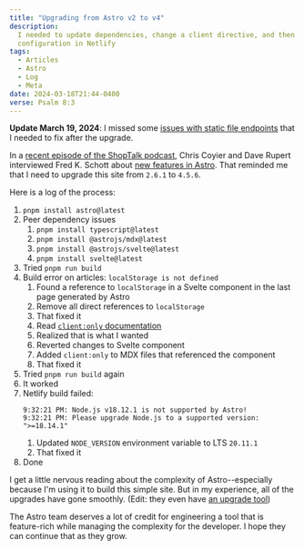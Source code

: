 ```yaml
---
title: "Upgrading from Astro v2 to v4"
description:
  I needed to update dependencies, change a client directive, and then update
  configuration in Netlify
tags:
  - Articles
  - Astro
  - Log
  - Meta
date: 2024-03-18T21:44-0400
verse: Psalm 8:3
---
```


<call-out type="info">

**Update March 19, 2024**: I missed some
[issues with static file endpoints](/articles/fix-static-file-endpoints-after-astro-v4-upgrade)
that I needed to fix after the upgrade.

</call-out>

In a [recent episode of the ShopTalk podcast](https://shoptalkshow.com/607/),
Chris Coyier and Dave Rupert interviewed Fred K. Schott about
[new features in Astro](https://astro.build/blog/astro-db/). That reminded me
that I need to upgrade this site from `2.6.1` to `4.5.6`.

Here is a log of the process:

1. `pnpm install astro@latest`
2. Peer dependency issues
   1. `pnpm install typescript@latest`
   2. `pnpm install @astrojs/mdx@latest`
   3. `pnpm install @astrojs/svelte@latest`
   4. `pnpm install svelte@latest`
3. Tried `pnpm run build`
4. Build error on articles: `localStorage is not defined`
   1. Found a reference to `localStorage` in a Svelte component in the last page
      generated by Astro
   2. Remove all direct references to `localStorage`
   3. That fixed it
   4. Read
      [`client:only` documentation](https://docs.astro.build/en/reference/directives-reference/#clientonly)
   5. Realized that is what I wanted
   6. Reverted changes to Svelte component
   7. Added `client:only` to MDX files that referenced the component
   8. That fixed it
5. Tried `pnpm run build` again
6. It worked
7. Netlify build failed:
   ```
   9:32:21 PM: Node.js v18.12.1 is not supported by Astro!
   9:32:21 PM: Please upgrade Node.js to a supported version: ">=18.14.1"
   ```
   1. Updated `NODE_VERSION` environment variable to LTS `20.11.1`
   2. That fixed it
8. Done

I get a little nervous reading about the complexity of Astro--especially because
I'm using it to build this simple site. But in my experience, all of the
upgrades have gone smoothly. (Edit: they even have
[an upgrade tool](https://docs.astro.build/en/guides/upgrade-to/v4/#upgrade-astro))

The Astro team deserves a lot of credit for engineering a tool that is
feature-rich while managing the complexity for the developer. I hope they can
continue that as they grow.
